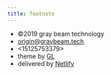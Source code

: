 ```yaml
---
title: footnote
---
```


* ©2019 gray beam technology
* <origin@graybeam.tech>
* <15125753379>
* theme by [GL](https://gatsby-starter-hero-blog.greglobinski.com/)
* delivered by [Netlify](https://www.netlify.com/)
